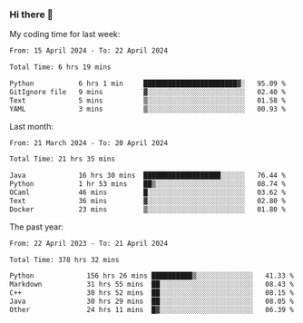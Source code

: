 ### Hi there 👋

My coding time for last week:

<!--START_SECTION:week-->

```txt
From: 15 April 2024 - To: 22 April 2024

Total Time: 6 hrs 19 mins

Python           6 hrs 1 min     ███████████████████████▓░   95.09 %
GitIgnore file   9 mins          ▓░░░░░░░░░░░░░░░░░░░░░░░░   02.40 %
Text             5 mins          ▒░░░░░░░░░░░░░░░░░░░░░░░░   01.58 %
YAML             3 mins          ▒░░░░░░░░░░░░░░░░░░░░░░░░   00.93 %
```

<!--END_SECTION:week-->

Last month:

<!--START_SECTION:month-->

```txt
From: 21 March 2024 - To: 20 April 2024

Total Time: 21 hrs 35 mins

Java             16 hrs 30 mins  ███████████████████░░░░░░   76.44 %
Python           1 hr 53 mins    ██▒░░░░░░░░░░░░░░░░░░░░░░   08.74 %
OCaml            46 mins         █░░░░░░░░░░░░░░░░░░░░░░░░   03.62 %
Text             36 mins         ▓░░░░░░░░░░░░░░░░░░░░░░░░   02.80 %
Docker           23 mins         ▒░░░░░░░░░░░░░░░░░░░░░░░░   01.80 %
```

<!--END_SECTION:month-->

The past year:

<!--START_SECTION:year-->

```txt
From: 22 April 2023 - To: 21 April 2024

Total Time: 378 hrs 32 mins

Python             156 hrs 26 mins ██████████▒░░░░░░░░░░░░░░   41.33 %
Markdown           31 hrs 55 mins  ██░░░░░░░░░░░░░░░░░░░░░░░   08.43 %
C++                30 hrs 52 mins  ██░░░░░░░░░░░░░░░░░░░░░░░   08.15 %
Java               30 hrs 29 mins  ██░░░░░░░░░░░░░░░░░░░░░░░   08.05 %
Other              24 hrs 11 mins  █▓░░░░░░░░░░░░░░░░░░░░░░░   06.39 %
```

<!--END_SECTION:year-->
